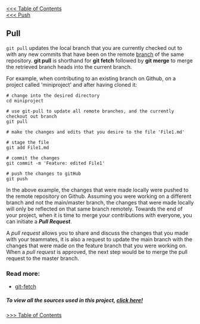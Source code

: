 [<<< Table of Contents](/README.md)  
[<<< Push](/Sections/Push.md)


## Pull

`git pull` updates the local branch that you are currently checked out to with any new commits that have been on the remote [branch](/Sections/Branch.md) of the same repository. **git pull** is shorthand for **git fetch** followed by **git merge** to merge the retrieved branch heads into the current branch.

For example, when contributing to an existing branch on Github, on a project called 'miniproject' and after having cloned it:

```
# change into the desired directory
cd miniproject

# use git-pull to update all remote branches, and the currently checkout out branch
git pull

# make the changes and edits that you desire to the file 'File1.md'

# stage the file
git add File1.md

# commit the changes
git commit -m 'Feature: edited File1'

# push the changes to gitHub
git push
```

In the above example, the changes that were made locally were pushed to the remote repository on Github. Assuming you were working on a different branch and not the main/master branch, the changes that were made locally will only be reflected on that same branch remotely. Towards the end of your project, when it is time to merge your contributions with everyone, you can initiate a ***Pull Request***. 

A *pull request* allows you to share and discuss the changes that you made with your teammates, it is also a request to update the main branch with the changes that were made on the feature branch that you were working on. When a *pull request* is approved, the next step would be to merge the pull request to the master branch. 


 

### Read more:
* [git-fetch](https://git-scm.com/docs/git-fetch)


##### To view all the sources used in this project, [click here!](/Sources.md)

[>>> Table of Contents](/README.md)





           
